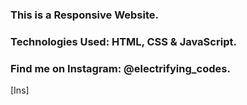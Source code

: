 ### This is a Responsive Website.

### Technologies Used: HTML, CSS & JavaScript.

### Find me on Instagram: @electrifying_codes.

[Ins]